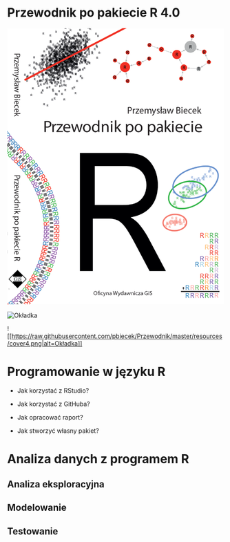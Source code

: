 Przewodnik po pakiecie R 4.0
============================

![Okładka](/resources/cover4.png?raw=true)

![Okładka](https://raw.githubusercontent.com/pbiecek/Przewodnik/master/resources/cover4.png)

![[https://raw.githubusercontent.com/pbiecek/Przewodnik/master/resources/cover4.png|alt=Okładka]]

# Programowanie w języku R

* Jak korzystać z RStudio?

* Jak korzystać z GitHuba?

* Jak opracować raport?

* Jak stworzyć własny pakiet?


# Analiza danych z programem R

## Analiza eksploracyjna 

## Modelowanie

## Testowanie

